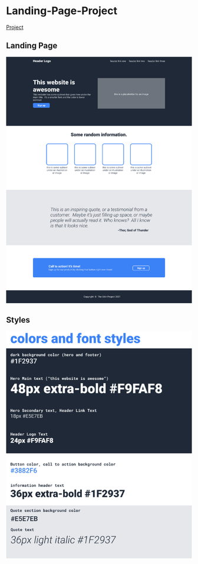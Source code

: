 # Landing-Page-Project

[Project](https://www.theodinproject.com/paths/foundations/courses/foundations/lessons/landing-page)

## Landing Page
![landing page](/assests/landing-image.png)


## Styles
![font styles and colors](/assests/styles-and-colors.png)